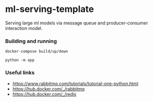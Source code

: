 # ml-serving-template
Serving large ml models via message queue and producer-consumer interaction model.  

### Building and running  

```
docker-compose build/up/down
```  

```
python -m app
```  

### Useful links  
 - https://www.rabbitmq.com/tutorials/tutorial-one-python.html  
 - https://hub.docker.com/_/rabbitmq  
 - https://hub.docker.com/_/redis  
